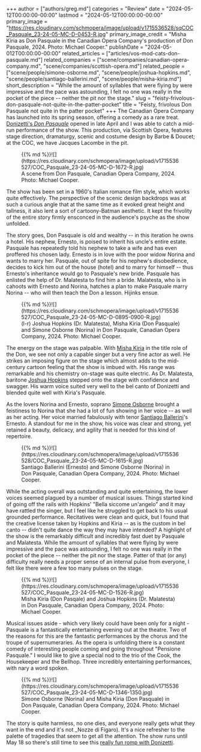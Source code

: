+++
author = ["authors/greg.md"]
categories = "Review"
date = "2024-05-12T00:00:00-00:00"
lastmod = "2024-05-12T00:00:00-00:00"
primary_image = "https://res.cloudinary.com/schmopera/image/upload/v1715536528/sqCOC_Pasquale_23-24-05-MC-D-0453-R.jpg"
primary_image_credit = "Misha Kiria as Don Pasquale in the Canadian Opera Company's production of Don Pasquale, 2024. Photo: Michael Cooper."
publishDate = "2024-05-012T00:00:00-00:00"
related_articles = ["articles/vos-mod-cats-don-pasquale.md"]
related_companies = ["scene/companies/canadian-opera-company.md", "scene/companies/scottish-opera.md"]
related_people = ["scene/people/simone-osborne.md", "scene/people/joshua-hopkins.md", "scene/people/santiago-ballerini.md", "scene/people/misha-kiria.md"]
short_description = "While the amount of syllables that were flying by were impressive and the pace was astounding, I felt no one was really in the pocket of the piece -- neither the pit nor the stage."
slug = "feisty-frivolous-don-pasquale-not-quite-in-the-patter-pocket"
title = "Feisty, frivolous Don Pasquale not quite in the patter pocket"
+++
The Canadian Opera Company has launched into its spring season, offering a comedy as a rare treat. [Donizetti's _Don Pasquale_](https://www.coc.ca/productions/24405) opened in late April and I was able to catch a mid-run performance of the show. This production, via Scottish Opera, features stage direction, dramaturgy, scenic and costume design by Barbe & Doucet; at the COC, we have Jacques Lacombe in the pit.

<figure data-type="image">{{% md %}}![](https://res.cloudinary.com/schmopera/image/upload/v1715536527/COC_Pasquale_23-24-05-MC-D-1672-R.jpg)
<figcaption>A scene from Don Pasquale, Canadian Opera Company, 2024. Photo: Michael Cooper.</figcaption>
</figure>

The show has been set in a 1960's Italian romance film style, which works quite effectively. The perspective of the scenic design backdrops was at such a curious angle that at the same time as it evoked great height and tallness, it also lent a sort of cartoony-Batman aesthetic. It kept the frivolity of the entire story firmly ensconced in the audience's psyche as the show unfolded. 

The story goes, Don Pasquale is old and wealthy -- in this iteration he owns a hotel. His nephew, Ernesto, is poised to inherit his uncle's entire estate. Pasquale has repeatedly told his nephew to take a wife and has even proffered his chosen lady. Ernesto is in love with the poor widow Norina and wants to marry her. Pasquale, out of spite for his nephew's disobedience, decides to kick him out of the house (hotel) and to marry for himself -- thus Ernesto's inheritance would go to Pasquale's new bride. Pasquale has enlisted the help of Dr. Malatesta to find him a bride. Malatesta, who is in cahoots with Ernesto and Norina, hatches a plan to make Pasquale marry Norina -- who will then teach the Don a lesson. Hijinks ensue.

<figure data-type="image">{{% md %}}![](https://res.cloudinary.com/schmopera/image/upload/v1715536527/COC_Pasquale_23-24-05-MC-D-0895-0900-R.jpg)
<figcaption>(l-r) Joshua Hopkins (Dr. Malatesta), Misha Kiria (Don Pasquale) and Simone Osborne (Norina) in Don Pasquale, Canadian Opera Company, 2024. Photo: Michael Cooper.</figcaption>
</figure>

The energy on the stage was palpable. With [Misha Kiria](/scene/people/misha-kiria/) in the title role of the Don, we see not only a capable singer but a very fine actor as well. He strikes an imposing figure on the stage which almost adds to the mid-century cartoon feeling that the show is imbued with. His range was remarkable and his chemistry on-stage was quite electric. As Dr. Malatesta, baritone [Joshua Hopkins](/scene/people/joshua-hopkins/) stepped onto the stage with confidence and swagger. His warm voice suited very well to the bel canto of Donizetti and blended quite well with Kiria's Pasquale. 

As the lovers Norina and Ernesto, soprano [Simone Osborne](/scene/people/simone-osborne/) brought a feistiness to Norina that she had a lot of fun showing in her voice -- as well as her acting. Her voice married fabulously with tenor [Santiago Ballerini](/scene/people/santiago-ballerini/)'s Ernesto. A standout for me in the show, his voice was clear and strong, yet retained a beauty, delicacy, and agility that is needed for this kind of repertoire. 

<figure data-type="image">{{% md %}}![](https://res.cloudinary.com/schmopera/image/upload/v1715536528/COC_Pasquale_23-24-05-MC-D-1615-R.jpg)
<figcaption>Santiago Ballerini (Ernesto) and Simone Osborne (Norina) in Don Pasquale, Canadian Opera Company, 2024. Photo: Michael Cooper.</figcaption>
</figure>

While the acting overall was outstanding and quite entertaining, the lower voices seemed plagued by a number of musical issues. Things started kind of going off the rails with Hopkins' "Bella siccome un'angelo" and it may have rattled the singer, but I feel like he struggled to get back to his usual grounded performance. Recitatives were clean and quick, but I found that the creative license taken by Hopkins and Kiria -- as is the custom in bel canto -- didn't quite dance the way they may have intended? A highlight of the show is the remarkably difficult and incredibly fast duet by Pasquale and Malatesta. While the amount of syllables that were flying by were impressive and the pace was astounding, I felt no one was really in the pocket of the piece -- neither the pit nor the stage. Patter of that (or any) difficulty really needs a proper sense of an internal pulse from everyone, I felt like there were a few too many pulses on the stage. 

<figure data-type="image">{{% md %}}![](https://res.cloudinary.com/schmopera/image/upload/v1715536527/COC_Pasquale_23-24-05-MC-D-1526-R.jpg)
<figcaption>Misha Kiria (Don Pasqale) and Joshua Hopkins (Dr. Malatesta) in Don Pasquale, Canadian Opera Company, 2024. Photo: Michael Cooper.</figcaption>
</figure>

Musical issues aside - which very likely could have been only for a night - Pasquale is a fantastically entertaining evening out at the theatre. Two of the reasons for this are the fantastic performances by the chorus and the troupe of supernumeraries. As the opera is unfolding there is a constant comedy of interesting people coming and going throughout "Pensione Pasquale." I would like to give a special nod to the trio of the Cook, the Housekeeper and the Bellhop. Three incredibly entertaining performances, with nary a word spoken. 

<figure data-type="image">{{% md %}}![](https://res.cloudinary.com/schmopera/image/upload/v1715536527/COC_Pasquale_23-24-05-MC-D-1346-1350.jpg)
<figcaption>Simone Osborne (Norina) and Misha Kiria (Don Pasquale) in Don Pasquale, Canadian Opera Company, 2024. Photo: Michael Cooper.</figcaption>
</figure>

The story is quite harmless, no one dies, and everyone really gets what they want in the end and it's not _Nozze di Figaro). It's a nice refresher to the palette of tragedies that seem to get all the attention. The show runs until May 18 so there's still time to see this [really fun romp with Donizetti](https://www.coc.ca/productions/24405).